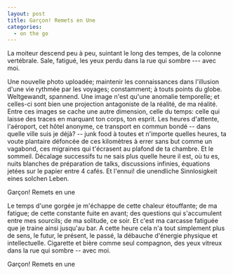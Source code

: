 ```yaml
---
layout: post
title: Garçon! Remets en Une
categories:
  - on the go
---
```

La moiteur descend peu à peu, suintant le long des tempes, de la colonne vertébrale.
Sale, fatigué, les yeux perdu dans la rue qui sombre --- avec moi.

Une nouvelle photo uploadée; maintenir les connaissances dans l'illusion d'une vie rythmée par les voyages; constamment; à touts points du globe.
Weltgewandt, spannend.
Une image n'est qu'une anomalie temporelle; et celles-ci sont bien une projection antagoniste de la réalité, de ma réalité.
Entre ces images se cache une autre dimension, celle du temps: celle qui laisse des traces en marquant ton corps, ton esprit.
Les heures d'attente, l'aéroport, cet hôtel anonyme, ce transport en commun bondé -- dans quelle ville suis je déjà? -- junk food à toutes et n'importe quelles heures, ta voute plantaire défoncée de ces kilomètres à errer sans but comme un vagabond, ces migraines qui t'écrasent au plafond de ta chambre.
Et le sommeil. Décalage successifs tu ne sais plus quelle heure il est, où tu es, nuits blanches de préparation de talks, discussions infinies, équations jetées sur le papier entre 4 cafés.
Et l'ennui! die unendliche Sinnlosigkeit eines solchen Leben.

Garçon! Remets en une

Le temps d'une gorgée je m'échappe de cette chaleur étouffante; de ma fatigue; de cette constante fuite en avant; des questions qui s'accumulent entre mes sourcils; de ma solitude, ce soir.
Et c'est ma carcasse fatiguée que je traine ainsi jusqu'au bar.
A cette heure cela n'a tout simplement plus de sens, le futur, le présent, le passé, la débauche d'énergie physique et intellectuelle.
Cigarette et bière comme seul compagnon, des yeux vitreux dans la rue qui sombre -- avec moi.

Garçon! Remets en une
